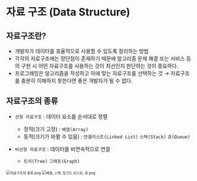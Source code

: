 # 자료 구조 (Data Structure)

## 자료구조란?
* 개발자가 데이터를 효율적으로 사용할 수 있도록 정리하는 방법
* 각각의 자료구조에는 장단점이 존재하기 때문에 알고리즘 문제 해결 또는 서비스 등의 구현 시 어떤 자료구조를 사용하는 것이 최선인지 판단하는 것이 중요하다.
* 프로그래밍은 알고리즘을 작성하고 이에 맞는 자료구조를 선택하는 것
→ 자료구조를 충분히 이해하지 못한다면 좋은 개발자가 될 수 없다.

## 자료구조의 종류
* `선형 자료구조` : 데이터 요소를 순서대로 정렬
  * 정적(크기 고정) : `배열(Array)`
  * 동적(크기가 바뀔 수 있음) : `연결리스트(Linked List)` `스택(Stack)` `큐(Queue)`


* `비선형 자료구조` : 데이터를 비연속적으로 연결
  * `트리(Tree)`  `그래프(Graph)`


<img src="https://www.hanbit.co.kr/data/editor/20231027090450_wfludeql.png" alt="자료구조의 종류.png" style="zoom: 67%;" />

<img src="https://www.hanbit.co.kr/data/editor/20231027090834_lhwmobfs.png" alt="배열, 스택, 링크드 리스트, 큐.png" style="zoom:67%;" />



